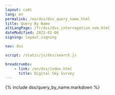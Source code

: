 ```yaml
---
layout: cadc
lang: en
permalink: /en/dss/dss_query_name.html
title: Query By Name
altLangPage: /fr/dss/dss_interrogation_nom.html
dateModified: 2022-01-06
signing: layout.signing

nav: dss

script: /static/js/dss/search.js

breadcrumbs:
    - link: /en/dss/index.html
      title: Digital Sky Survey
---
```


{% include dss/query_by_name.markdown %}
